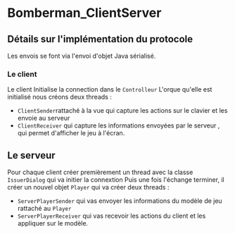# Bomberman_ClientServer
## Détails sur l'implémentation du protocole
Les envois se font via l'envoi d'objet Java sérialisé.

### Le client
Le client Initialise la connection dans le `Controlleur`
L'orque qu'elle est initialisé nous créons deux threads :
- `ClientSender`rattaché à la vue qui capture les actions sur le clavier et les envoie au serveur
- `ClientReceiver` qui capture les informations envoyées par le serveur , qui permet d'afficher le jeu à l'écran.

## Le serveur
Pour chaque client créer premièrement un thread avec la classe `IssuerDialog` qui va initier la connextion
Puis une fois l'échange terminer, il créer un nouvel objet `Player` qui va créer deux threads :
- `ServerPlayerSender` qui vas envoyer les informations du modèle de jeu rattaché au `Player`
- `ServerPlayerReceiver` qui vas recevoir les actions du client et les appliquer sur le modèle.

